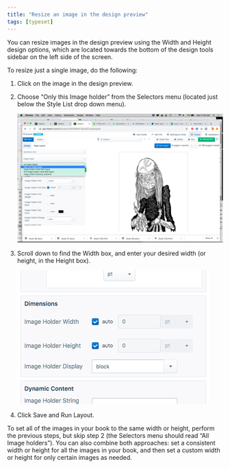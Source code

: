 ```yaml
---
title: "Resize an image in the design preview"
tags: [typeset]
---
```

 
<html><body><section data-type="chapter" class="hsecchapter" data-hederis-type="hsecchapter" id="resize-images" data-pi-attrs="id: resize-images; data-tags: typeset;" role="doc-chapter" data-tags="typeset" data-author-name=" " data-book-title=" " title="Resize an image in the design preview"><p class="hblkp" data-hederis-type="hblkp" id="pEYGBWu2p">You can resize images in the design preview using the Width and Height design options, which are located towards the bottom of the design tools sidebar on the left side of the screen. </p><p class="hblkp" data-hederis-type="hblkp" id="pgMfFTQ3o">To resize just a single image, do the following:</p><ol class="hwprnumlist" data-hederis-type="hwprnumlist" id="pVE13WAzb"><li class="hblkoli" data-hederis-type="hblkoli" id="liUEuhKEVT"><p class="hblkoli" data-hederis-type="hblklip" id="pxrhNs7Ty">Click on the image in the design preview.</p></li><li class="hblkoli" data-hederis-type="hblkoli" id="lieOZJwHCA"><p class="hblkoli" data-hederis-type="hblklip" id="pidQfgVZC">Choose &#8220;Only this Image holder&#8221; from the Selectors menu (located just below the Style List drop down menu).</p><img data-hederis-type="hblkimg" class="hblkimg" id="p9sO0JeYh" src="/images/resize_img_1.png" data-img-src="/images/resize_img_1.png"/></li><li class="hblkoli" data-hederis-type="hblkoli" id="liN6D7j0r0"><p class="hblkoli" data-hederis-type="hblklip" id="pwoUIgBQ3">Scroll down to find the Width box, and enter your desired width (or height, in the Height box).</p><img data-hederis-type="hblkimg" class="hblkimg" id="pGxlorQr3" src="/images/resize_img_2.png" data-img-src="/images/resize_img_2.png"/></li><li class="hblkoli" data-hederis-type="hblkoli" id="lip2Tf4HI5"><p class="hblkoli" data-hederis-type="hblklip" id="pcwcLxgzf">Click Save and Run Layout.</p></li></ol><p class="hblkp" data-hederis-type="hblkp" id="pAtZOe88b">To set all of the images in your book to the same width or height, perform the previous steps, but skip step 2 (the Selectors menu should read &#8220;All Image holders&#8221;). You can also combine both approaches: set a consistent width or height for all the images in your book, and then set a custom width or height for only certain images as needed.</p></section></body></html>

